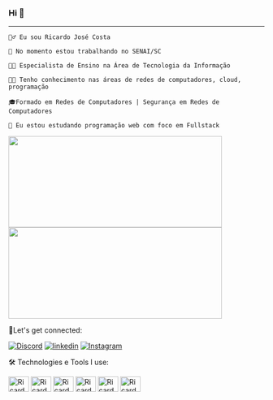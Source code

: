 ### Hi 👋

------------------------------------------------------------------------------------------------------------------------------------------------------------------
    🙎‍♂️ Eu sou Ricardo José Costa
  
    🔭 No momento estou trabalhando no SENAI/SC
  
    👨‍🏫 Especialista de Ensino na Área de Tecnologia da Informação
   
    👨‍💻 Tenho conhecimento nas áreas de redes de computadores, cloud, programação
  
    🎓Formado em Redes de Computadores | Segurança em Redes de Computadores
    
    🌱 Eu estou estudando programação web com foco em Fullstack

<div>
   <img height="180em" width="420em" src="https://github-readme-stats.vercel.app/api?username=ricardojcosta&show_icons=true&theme=tokyonight"/>
  <img height="180em" width="420em" src="https://github-readme-stats.vercel.app/api/top-langs/?username=ricardojcosta&layout=compact&theme=tokyonight"/>
</div>

🔗Let's get connected:

[![Discord](https://img.shields.io/badge/Discord-7289DA?style=for-the-badge&logo=discord&logoColor=white)](https://discord.gg/TZkHwqPA)
[![linkedin](https://img.shields.io/badge/LinkedIn-0077B5?style=for-the-badge&logo=linkedin&logoColor=white)](https://www.linkedin.com/in/ricardojosecosta/)
[![Instagram](https://img.shields.io/badge/Instagram-E4405F?style=for-the-badge&logo=instagram&logoColor=white)](https://www.instagram.com/ricardo.j.costa/)

🛠️ Technologies e Tools I use:

<img align="center" alt="Ricardo-html" height="30" width="40" src="https://cdn.jsdelivr.net/gh/devicons/devicon/icons/html5/html5-original.svg"/> <img align="center" alt="Ricardo-css" height="30" width="40" src="https://cdn.jsdelivr.net/gh/devicons/devicon/icons/css3/css3-original.svg"/> <img align="center" alt="Ricardo-javascript" height="30" width="40" src="https://cdn.jsdelivr.net/gh/devicons/devicon/icons/javascript/javascript-original.svg"/> <img align="center" alt="Ricardo-mysql" height="30" width="40" src="https://cdn.jsdelivr.net/gh/devicons/devicon/icons/mysql/mysql-original-wordmark.svg"/> <img align="center" alt="Ricardo-nodejs" height="30" width="40" src="https://cdn.jsdelivr.net/gh/devicons/devicon/icons/nodejs/nodejs-original.svg" /> <img align="center" alt="Ricardo-react" height="30" width="40" src="https://cdn.jsdelivr.net/gh/devicons/devicon/icons/react/react-original-wordmark.svg" />




          
          

